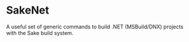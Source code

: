 # SakeNet
A useful set of generic commands to build .NET (MSBuild/DNX) projects with the Sake build system.
